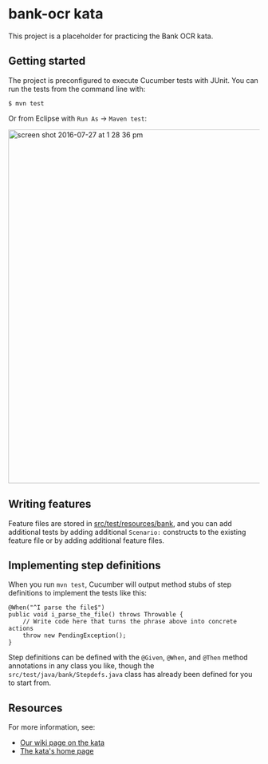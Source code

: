 # bank-ocr kata

This project is a placeholder for practicing the Bank OCR kata.

## Getting started

The project is preconfigured to execute Cucumber tests with JUnit. You can run
the tests from the command line with:

```
$ mvn test
```

Or from Eclipse with `Run As` -> `Maven test`:

<img width="709" alt="screen shot 2016-07-27 at 1 28 36 pm" src="https://cloud.githubusercontent.com/assets/79303/17185214/36405dc4-53fe-11e6-9768-54735e01489c.png">

## Writing features

Feature files are stored in [src/test/resources/bank](src/test/resources/bank),
and you can add additional tests by adding additional `Scenario:` constructs to
the existing feature file or by adding additional feature files.

## Implementing step definitions

When you run `mvn test`, Cucumber will output method stubs of step definitions
to implement the tests like this:

```
@When("^I parse the file$")
public void i_parse_the_file() throws Throwable {
    // Write code here that turns the phrase above into concrete actions
    throw new PendingException();
}
```

Step definitions can be defined with the `@Given`, `@When`, and `@Then` method
annotations in any class you like, though the `src/test/java/bank/Stepdefs.java`
class has already been defined for you to start from.

## Resources

For more information, see:

* [Our wiki page on the kata](https://github.com/testdouble/contributing-tests/wiki/Bank-OCR-Kata-in-Cucumber)
* [The kata's home page](http://www.codingdojo.org/cgi-bin/index.pl?KataBankOCR)
